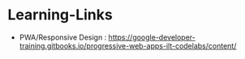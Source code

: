# Learning-Links

* PWA/Responsive Design : https://google-developer-training.gitbooks.io/progressive-web-apps-ilt-codelabs/content/

